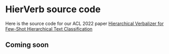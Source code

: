 
# HierVerb source code

Here is the source code for our ACL 2022 paper 
[Hierarchical Verbalizer for Few-Shot Hierarchical Text Classification](https://arxiv.org/)

## Coming soon